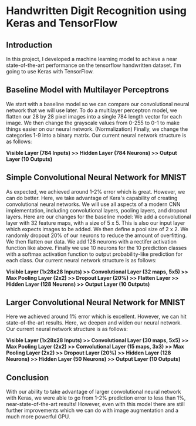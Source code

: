 # Handwritten Digit Recognition using Keras and TensorFlow
## Introduction
In this project, I developed a machine learning model to achieve a near state-of-the-art performance on the tensorflow handwritten dataset. I'm going to use Keras with TensorFlow.

## Baseline Model with Multilayer Perceptrons
We start with a baseline model so we can compare our convolutional neural network that we will use later.
To do a multilayer perceptron model, we flatten our 28 by 28 pixel images into a single 784 length vector for each image.
We then change the grayscale values from 0-255 to 0-1 to make things easier on our neural network. (Normalization)
Finally, we change the categories 1-9 into a binary matrix.
Our current neural network structure is as follows:

**Visible Layer (784 Inputs) >> Hidden Layer (784 Neurons) >> Output Layer (10 Outputs)**

## Simple Convolutional Neural Network for MNIST
As expected, we achieved around 1-2% error which is great. However, we can do better. Here, we take advantage of Kera's capability of creating convolutional neural networks. We will use all aspects of a modern CNN implementation, including convolutional layers, pooling layers, and dropout layers.
Here are our changes for the baseline model:
We add a convolutional layer with 32 feature maps, with a size of 5 x 5. This is also our input layer which expects images to be added.
We then define a pool size of 2 x 2.
We randomly dropout 20% of our neurons to reduce the amount of overfitting.
We then flatten our data.
We add 128 neurons with a rectifer activation function like above.
Finally we use 10 neurons for the 10 prediction classes with a softmax activation function to output probability-like prediction for each class.
Our current neural network structure is as follows:

**Visible Layer (1x28x28 Inputs) >> Convolutional Layer (32 maps, 5x5) >> Max Pooling Layer (2x2) >> Dropout Layer (20%) >> Flatten Layer >> Hidden Layer (128 Neurons) >> Output Layer (10 Outputs)**

## Larger Convolutional Neural Network for MNIST
Here we achieved around 1% error which is excellent. However, we can hit state-of-the-art results. Here, we deepen and widen our neural network.
Our current neural network structure is as follows:

**Visible Layer (1x28x28 Inputs) >> Convolutional Layer (30 maps, 5x5) >> Max Pooling Layer (2x2) >> Convolutional Layer (15 maps, 3x3) >> Max Pooling Layer (2x2) >> Dropout Layer (20%) >> Hidden Layer (128 Neurons) >> Hidden Layer (50 Neurons) >> Output Layer (10 Outputs)**

## Conclusion
With our ability to take advantage of larger convolutional neural network with Keras, we were able to go from 1-2% prediction error to less than 1%, near-state-of-the-art results! However, even with this model there are still further improvements which we can do with image augmentation and a much more powerful GPU.
